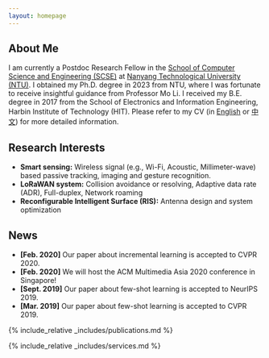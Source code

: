 ```yaml
---
layout: homepage
---
```


## About Me

I am currently a Postdoc Research Fellow in the [School of Computer Science and Engineering (SCSE)](https://www.ntu.edu.sg/scse) at [Nanyang Technological University (NTU)](https://www.ntu.edu.sg/).
I obtained my Ph.D. degree in 2023 from NTU, where I was fortunate to receive insightful guidance from Professor Mo Li.
I received my B.E. degree in 2017 from the School of Electronics and Information Engineering, Harbin Institute of Technology (HIT).
Please refer to my CV (in [English](./assets/files/CV/CV_Yanbo_English.pdf) or [中文](./assets/files/CV/CV-Yanbo_Chinese.pdf)) for more detailed information. 

## Research Interests

- **Smart sensing:** Wireless signal (e.g., Wi-Fi, Acoustic, Millimeter-wave) based passive tracking, imaging and gesture recognition.
- **LoRaWAN system:** Collision avoidance or resolving, Adaptive data rate (ADR), Full-duplex, Network roaming
- **Reconfigurable Intelligent Surface (RIS):** Antenna design and system optimization

## News

- **[Feb. 2020]** Our paper about incremental learning is accepted to CVPR 2020.
- **[Feb. 2020]** We will host the ACM Multimedia Asia 2020 conference in Singapore!
- **[Sept. 2019]** Our paper about few-shot learning is accepted to NeurIPS 2019.
- **[Mar. 2019]** Our paper about few-shot learning is accepted to CVPR 2019.

{% include_relative _includes/publications.md %}

{% include_relative _includes/services.md %}
